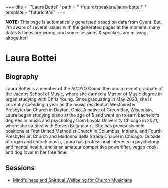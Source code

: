 +++
title = '''Laura Bottei'''
path = '''/future/speakers/laura-bottei/'''
template = "future.html"
+++

<p class="todo">
<strong>NOTE:</strong> This page is automatically generated based on data from Cvent.
But, I'm aware of several issues with the generated pages at the moment:
many dates & times are wrong, and some sessions & speakers are missing altogether!
</p>

<h1>Laura Bottei</h1>
<h2>Biography</h2>
<p>Laura Bottei is a member of the AGOYO Committee and a recent graduate of the Jacobs School of Music, where she earned a Master of Music degree in organ studying with Chris Young. Since graduating in May 2023, she is currently spending a year as the music resident at Westminster Presbyterian Church in Dayton, Ohio. A native of Green Bay, Wisconsin, Laura began studying piano at the age of 5 and went on to earn bachelor’s degrees in music and psychology from Loyola University Chicago in 2021, where she studied with Steven Betancourt. She has previously held positions at First United Methodist Church in Columbus, Indiana, and Fourth Presbyterian Church and Madonna della Strada Chapel in Chicago. Outside of organ and church music, Laura has professional interests in psychology and mental health, and is an amateur competitive powerlifter, vegan cook, and dog lover in her free time.</p>
<h2>Sessions</h2>
<ul><li><a href="/future/sessions/mindfulness-and-spiritual-wellbeing-for-church-musicians/">Mindfulness and Spiritual Wellbeing for Church Musicians</a></li>

